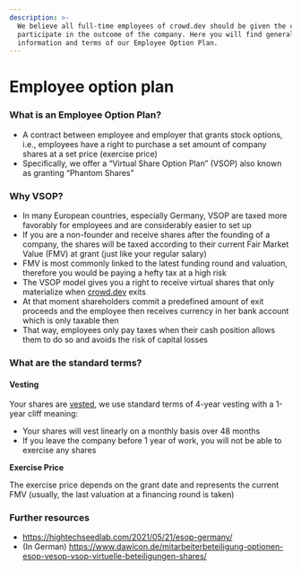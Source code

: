 ```yaml
---
description: >-
  We believe all full-time employees of crowd.dev should be given the chance to
  participate in the outcome of the company. Here you will find general
  information and terms of our Employee Option Plan.
---
```


# Employee option plan

### What is an Employee Option Plan?

* A contract between employee and employer that grants stock options, i.e., employees have a right to purchase a set amount of company shares at a set price (exercise price)
* Specifically, we offer a “Virtual Share Option Plan” (VSOP) also known as granting “Phantom Shares”

### Why VSOP?

* In many European countries, especially Germany, VSOP are taxed more favorably for employees and are considerably easier to set up
* If you are a non-founder and receive shares after the founding of a company, the shares will be taxed according to their current Fair Market Value (FMV) at grant (just like your regular salary)
* FMV is most commonly linked to the latest funding round and valuation, therefore you would be paying a hefty tax at a high risk
* The VSOP model gives you a right to receive virtual shares that only materialize when [crowd.dev](http://crowd.dev) exits
* At that moment shareholders commit a predefined amount of exit proceeds and the employee then receives currency in her bank account which is only taxable then
* That way, employees only pay taxes when their cash position allows them to do so and avoids the risk of capital losses

### What are the standard terms?

#### Vesting

Your shares are [vested](https://www.investopedia.com/terms/v/vesting.asp), we use standard terms of 4-year vesting with a 1-year cliff meaning:

* Your shares will vest linearly on a monthly basis over 48 months
* If you leave the company before 1 year of work, you will not be able to exercise any shares

**Exercise Price**

The exercise price depends on the grant date and represents the current FMV (usually, the last valuation at a financing round is taken)

### Further resources

* https://hightechseedlab.com/2021/05/21/esop-germany/
* (In German) https://www.dawicon.de/mitarbeiterbeteiligung-optionen-esop-vesop-vsop-virtuelle-beteiligungen-shares/
